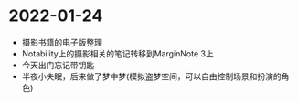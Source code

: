 # 2022-01-24

- 摄影书籍的电子版整理
- Notability上的摄影相关的笔记转移到MarginNote 3上
- 今天出门忘记带钥匙
- 半夜小失眠，后来做了梦中梦(模拟盗梦空间，可以自由控制场景和扮演的角色)